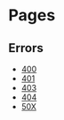 Pages
=====

Errors
------

* [400]
* [401]
* [403]
* [404]
* [50X]

[400]: http://localhost:4567/errors/400.html "400"
[401]: http://localhost:4567/errors/401.html "401"
[403]: http://localhost:4567/errors/403.html "403"
[404]: http://localhost:4567/errors/404.html "404"
[50X]: http://localhost:4567/errors/50X.html "50X"